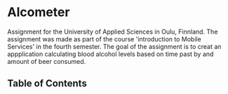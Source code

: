 # Alcometer
Assignment for the University of Applied Sciences in Oulu, Finnland. The assignment was made as part of the course 'introduction to Mobile Services' in the fourth semester. The goal of the assignment is to creat an appplication calculating blood alcohol levels based on time past by and amount of beer consumed.
## Table of Contents
